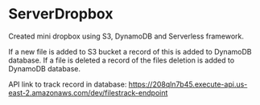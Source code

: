 # ServerDropbox

Created mini dropbox using S3, DynamoDB and Serverless framework.

If a new file is added to S3 bucket a record of this is added to DynamoDB database. If a file is deleted a record of the files deletion is added to DynamoDB database.

API link to track record in database: https://208qln7b45.execute-api.us-east-2.amazonaws.com/dev/filestrack-endpoint

